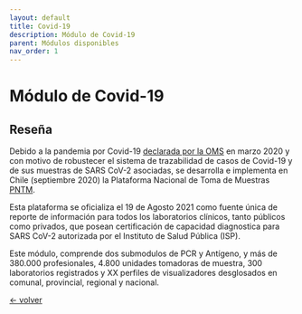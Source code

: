 ```yaml
---
layout: default
title: Covid-19
description: Módulo de Covid-19
parent: Módulos disponibles
nav_order: 1
---
```


# Módulo de Covid-19

## Reseña 

Debido a la pandemia por Covid-19 [declarada por la OMS](https://www.who.int/es/director-general/speeches/detail/who-director-general-s-opening-remarks-at-the-media-briefing-on-covid-19---11-march-2020) en marzo 2020 y con motivo de robustecer el sistema de trazabilidad de casos de Covid-19 y de sus muestras de SARS CoV-2 asociadas, se desarrolla e implementa en Chile (septiembre 2020) la Plataforma Nacional de Toma de Muestras [PNTM](https://tomademuestras.minsal.cl). 

Esta plataforma se oficializa el 19 de Agosto 2021 como fuente única de reporte de información para todos los laboratorios clínicos, tanto públicos como privados, que posean certificación de capacidad diagnostica para SARS CoV-2 autorizada por el Instituto de Salud Pública (ISP).

Este módulo, comprende dos submodulos de PCR y Antígeno, y más de 380.000 profesionales, 4.800 unidades tomadoras de muestra, 300 laboratorios registrados y XX perfiles de visualizadores desglosados en comunal, provincial, regional y nacional.

[<- volver ](/page3.md)



